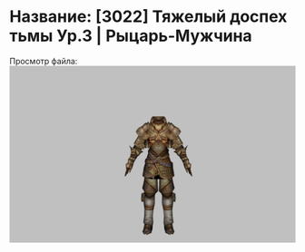 # Название: [3022] Тяжелый доспех тьмы Ур.3 | Рыцарь-Мужчина

Просмотр файла:
![p000004.png](p000004.png)